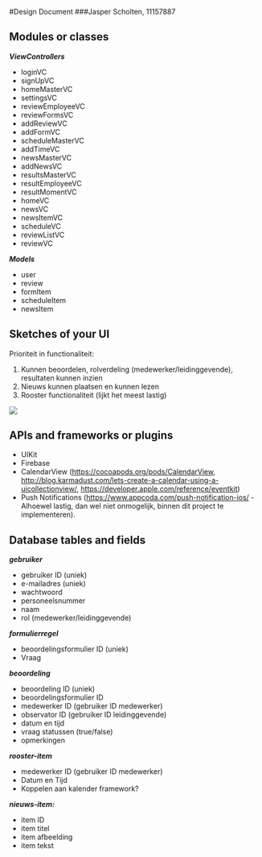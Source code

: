 #Design Document
###Jasper Scholten, 11157887

## Modules or classes
***ViewControllers***
- loginVC
- signUpVC
- homeMasterVC
- settingsVC
- reviewEmployeeVC
- reviewFormsVC
- addReviewVC
- addFormVC
- scheduleMasterVC
- addTimeVC
- newsMasterVC
- addNewsVC
- resultsMasterVC
- resultEmployeeVC
- resultMomentVC
- homeVC
- newsVC
- newsItemVC
- scheduleVC
- reviewListVC
- reviewVC

***Models***
- user
- review
- formItem
- scheduleItem
- newsItem

## Sketches of your UI

Prioriteit in functionaliteit:

1. Kunnen beoordelen, rolverdeling (medewerker/leidinggevende), resultaten kunnen inzien
2. Nieuws kunnen plaatsen en kunnen lezen
3. Rooster functionaliteit (lijkt het meest lastig)

<img src="https://github.com/jasperscholten/programmeerproject/blob/master/doc/AdvancedSketches.jpg"></br>

## APIs and frameworks or plugins
- UIKit
- Firebase
- CalendarView (https://cocoapods.org/pods/CalendarView, http://blog.karmadust.com/lets-create-a-calendar-using-a-uicollectionview/, https://developer.apple.com/reference/eventkit)
- Push Notifications (https://www.appcoda.com/push-notification-ios/ - Alhoewel lastig, dan wel niet onmogelijk, binnen dit project te implementeren).

## Database tables and fields

***gebruiker***
- gebruiker ID (uniek)
- e-mailadres (uniek)
- wachtwoord
- personeelsnummer
- naam
- rol (medewerker/leidinggevende)

***formulierregel***
- beoordelingsformulier ID (uniek)
- Vraag

***beoordeling***
- beoordeling ID (uniek)
- beoordelingsformulier ID
- medewerker ID (gebruiker ID medewerker)
- observator ID (gebruiker ID leidinggevende)
- datum en tijd
- vraag statussen (true/false)
- opmerkingen

***rooster-item***
- medewerker ID (gebruiker ID medewerker)
- Datum en Tijd
- Koppelen aan kalender framework?

***nieuws-item:***
- item ID
- item titel
- item afbeelding
- item tekst
